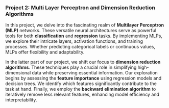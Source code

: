 ### **Project 2: Multi Layer Perceptron and Dimension Reduction Algorithms**

In this project, we delve into the fascinating realm of **Multilayer Perceptron (MLP)** networks. These versatile neural architectures serve as powerful tools for both **classification** and **regression** tasks. By implementing MLPs, we explore their intricate layers, activation functions, and training processes. Whether predicting categorical labels or continuous values, MLPs offer flexibility and adaptability.

In the latter part of our project, we shift our focus to **dimension reduction algorithms**. These techniques play a crucial role in simplifying high-dimensional data while preserving essential information. Our exploration begins by assessing the **feature importance** using regression models and decision trees. We identify which features significantly contribute to the task at hand. Finally, we employ the **backward elimination algorithm** to iteratively remove less relevant features, enhancing model efficiency and interpretability.
